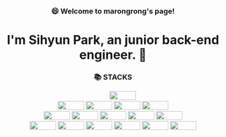 
<h3> <div align="center"> 😄 Welcome to marongrong's page! </div> </h3>
<h1> <div align="center"> I'm Sihyun Park, an junior back-end engineer. 👋 </div> </h1>


<article>
<div align=center>
  <h3>📚 STACKS</h3>
</div>

<div align=center> 
  <img src="https://img.shields.io/badge/java-007396?style=for-the-badge&logo=java&logoColor=white" width="40" height="10"> 
  <img src="https://img.shields.io/badge/python-3776AB?style=for-the-badge&logo=python&logoColor=white" width="60" height="20"> 
  <br>
  
  <img src="https://img.shields.io/badge/html5-E34F26?style=for-the-badge&logo=html5&logoColor=white" width="60" height="20"> 
  <img src="https://img.shields.io/badge/css-1572B6?style=for-the-badge&logo=css3&logoColor=white" width="60" height="20"> 
  <img src="https://img.shields.io/badge/javascript-F7DF1E?style=for-the-badge&logo=javascript&logoColor=black" width="60" height="20"> 
  <img src="https://img.shields.io/badge/jquery-0769AD?style=for-the-badge&logo=jquery&logoColor=white" width="60" height="20">
  <br>
  
  <img src="https://img.shields.io/badge/oracle-F80000?style=for-the-badge&logo=oracle&logoColor=white" width="60" height="20"> 
  <img src="https://img.shields.io/badge/mysql-4479A1?style=for-the-badge&logo=mysql&logoColor=white" width="60" height="20"> 
  <img src="https://img.shields.io/badge/mariaDB-003545?style=for-the-badge&logo=mariaDB&logoColor=white" width="60" height="20"> 
  <img src="https://img.shields.io/badge/spring-6DB33F?style=for-the-badge&logo=spring&logoColor=white" width="60" height="20"> 
  <img src="https://img.shields.io/badge/flask-000000?style=for-the-badge&logo=flask&logoColor=white" width="60" height="20">
  <br>

  <img src="https://img.shields.io/badge/linux-FCC624?style=for-the-badge&logo=linux&logoColor=black" width="60" height="20"> 
  <img src="https://img.shields.io/badge/amazonaws-232F3E?style=for-the-badge&logo=amazonaws&logoColor=white" width="60" height="20"> 
  <img src="https://img.shields.io/badge/apache tomcat-F8DC75?style=for-the-badge&logo=apachetomcat&logoColor=white" width="60" height="20">
  <img src="https://img.shields.io/badge/github-181717?style=for-the-badge&logo=github&logoColor=white" width="60" height="20">
  <img src="https://img.shields.io/badge/git-F05032?style=for-the-badge&logo=git&logoColor=white" width="60" height="20">
  <img src="https://img.shields.io/badge/fontawesome-339AF0?style=for-the-badge&logo=fontawesome&logoColor=white" width="60" height="20">
  <br>
</div>
</article>

<!--
**SihyunPark01/SihyunPark01** is a ✨ _special_ ✨ repository because its `README.md` (this file) appears on your GitHub profile.

Here are some ideas to get you started:

- 🔭 I’m currently working on ...
- 🌱 I’m currently learning ...
- 👯 I’m looking to collaborate on ...
- 🤔 I’m looking for help with ...
- 💬 Ask me about ...
- 📫 How to reach me: ...
- 😄 Pronouns: ...
- ⚡ Fun fact: ...
-->


